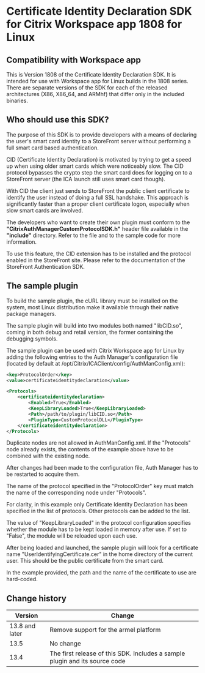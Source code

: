 # Certificate Identity Declaration SDK for Citrix Workspace app 1808 for Linux

## Compatibility with Workspace app

This is Version 1808 of the Certificate Identity Declaration SDK. It is intended for use with Workspace app for Linux builds in the 1808 series. There are separate versions of the SDK for each of the released architectures (X86, X86_64, and ARMhf) that differ only in the included binaries. 

## Who should use this SDK? 

The purpose of this SDK is to provide developers with a means of declaring the user's smart card identity to a StoreFront server without performing a full smart card based authentication. 

CID (Certificate Identity Declaration) is motivated by trying to get a speed up when using older smart cards which were noticeably slow. The CID protocol bypasses the crypto step the smart card does for logging on to a StoreFront server (the ICA launch still uses smart card though). 

With CID the client just sends to StoreFront the public client certificate to identify the user instead of doing a full SSL handshake. This approach is significantly faster than a proper client certificate logon, especially when slow smart cards are involved. 

The developers who want to create their own plugin must conform to the **"CitrixAuthManagerCustomProtocolSDK.h"** header file available in the **"include"** directory. Refer to the file and to the sample code for more information. 

To use this feature, the CID extension has to be installed and the protocol enabled in the StoreFront site. Please refer to the documentation of the StoreFront Authentication SDK.

## The sample plugin 

To build the sample plugin, the cURL library must be installed on the system, most Linux distribution make it available through their native package managers. 

The sample plugin will build into two modules both named "libCID.so", coming in both debug and retail version, the former containing the debugging symbols. 

The sample plugin can be used with Citrix Workspace app for Linux by adding the following entries to the Auth Manager's configuration file (located by default at /opt/Citrix/ICAClient/config/AuthManConfig.xml): 

```xml
<key>ProtocolOrder</key> 
<value>certificateidentitydeclaration</value>  

<Protocols>     
	<certificateidentitydeclaration>         
		<Enabled>True</Enabled>         
		<KeepLibraryLoaded>True</KeepLibraryLoaded>         
		<Path>/path/to/plugin/libCID.so</Path>         
		<PluginType>CustomProtocolDLL</PluginType>     
	</certificateidentitydeclaration> 
</Protocols> 
```

Duplicate nodes are not allowed in AuthManConfig.xml. If the "Protocols" node already exists, the contents of the example above have to be combined with the existing node. 

After changes had been made to the configuration file, Auth Manager has to be restarted to acquire them. 

The name of the protocol specified in the "ProtocolOrder" key must match the name of the corresponding node under "Protocols". 

For clarity, in this example only Certificate Identity Declaration has been specified in the list of protocols. Other protocols can be added to the list. 

The value of "KeepLibraryLoaded" in the protocol configuration specifies whether the module has to be kept loaded in memory after use. If set to "False", the module will be reloaded upon each use. 

After being loaded and launched, the sample plugin will look for a certificate name "UserIdentifyingCertificate.cer" in the home directory of the current user. This should be the public certificate from the smart card. 

In the example provided, the path and the name of the certificate to use are hard-coded.

## Change history

| Version | Change |
|---|---|
| 13.8 and later | Remove support for the armel platform |
| 13.5 | No change |
| 13.4 | The first release of this SDK. Includes a sample plugin and its source code |
